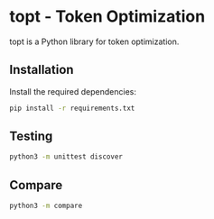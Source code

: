 # topt - Token Optimization

topt is a Python library for token optimization.

## Installation

Install the required dependencies:

```bash
pip install -r requirements.txt
```

## Testing

```bash
python3 -m unittest discover
```

## Compare

```bash
python3 -m compare
```
